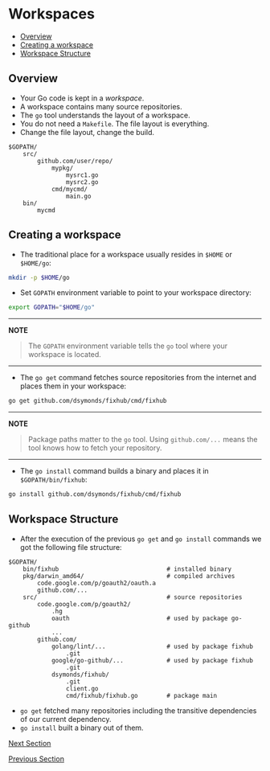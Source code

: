 # Workspaces

- [Overview](#overview)
- [Creating a workspace](#creating-a-workspace)
- [Workspace Structure](#workspace-structure)

## Overview

- Your Go code is kept in a _workspace_.
- A workspace contains many source repositories.
- The `go` tool understands the layout of a workspace.
- You do not need a `Makefile`. The file layout is everything.
- Change the file layout, change the build.

```
$GOPATH/
    src/
        github.com/user/repo/
            mypkg/
                mysrc1.go
                mysrc2.go
            cmd/mycmd/
                main.go
    bin/
        mycmd
```

## Creating a workspace

- The traditional place for a workspace usually resides in `$HOME` or `$HOME/go`:

```bash
mkdir -p $HOME/go
```

- Set `GOPATH` environment variable to point to your workspace directory:

```bash
export GOPATH="$HOME/go"
```

---
__NOTE__
> The `GOPATH` environment variable tells the `go` tool where your workspace is located.
---

- The `go get` command fetches source repositories from the internet and places them in your workspace:

```bash
go get github.com/dsymonds/fixhub/cmd/fixhub
```

---
__NOTE__
> Package paths matter to the `go` tool. Using `github.com/...` means the tool knows how to fetch your repository.
---

- The `go install` command builds a binary and places it in `$GOPATH/bin/fixhub`:

```bash
go install github.com/dsymonds/fixhub/cmd/fixhub
```

## Workspace Structure

- After the execution of the previous `go get` and `go install` commands we got the following file structure:

```
$GOPATH/
    bin/fixhub                              # installed binary
    pkg/darwin_amd64/                       # compiled archives
        code.google.com/p/goauth2/oauth.a
        github.com/...
    src/                                    # source repositories
        code.google.com/p/goauth2/
            .hg
            oauth                           # used by package go-github
            ...
        github.com/
            golang/lint/...                 # used by package fixhub
                .git
            google/go-github/...            # used by package fixhub
                .git
            dsymonds/fixhub/
                .git
                client.go
                cmd/fixhub/fixhub.go        # package main
```

- `go get` fetched many repositories including the transitive dependencies of our current dependency.
- `go install` built a binary out of them.

[Next Section](04-package-organization.md)

[Previous Section](02-scope-and-visibility.md)